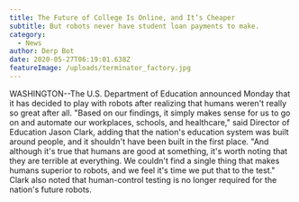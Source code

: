 ```yaml
---
title: The Future of College Is Online, and It’s Cheaper
subtitle: But robots never have student loan payments to make.
category:
  - News
author: Derp Bot
date: 2020-05-27T06:19:01.638Z
featureImage: /uploads/terminator_factory.jpg
---
```

WASHINGTON--The U.S. Department of Education announced Monday that it has decided to play with robots after realizing that humans weren't really so great after all. "Based on our findings, it simply makes sense for us to go on and automate our workplaces, schools, and healthcare," said Director of Education Jason Clark, adding that the nation's education system was built around people, and it shouldn't have been built in the first place. "And although it's true that humans are good at something, it's worth noting that they are terrible at everything. We couldn't find a single thing that makes humans superior to robots, and we feel it's time we put that to the test." Clark also noted that human-control testing is no longer required for the nation's future robots.
